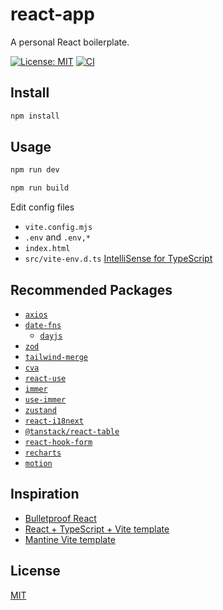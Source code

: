 # react-app

A personal React boilerplate.

[![License: MIT](https://img.shields.io/github/license/donniean/react-app)](https://github.com/donniean/react-app/blob/master/LICENSE) [![CI](https://github.com/donniean/react-app/actions/workflows/ci.yaml/badge.svg)](https://github.com/donniean/react-app/actions/workflows/ci.yaml)

## Install

```sh
npm install
```

## Usage

```sh
npm run dev
```

```sh
npm run build
```

Edit config files

- `vite.config.mjs`
- `.env` and `.env,*`
- `index.html`
- `src/vite-env.d.ts` [IntelliSense for TypeScript](https://cn.vitejs.dev/guide/env-and-mode.html#intellisense)

## Recommended Packages

- [`axios`](https://github.com/axios/axios)
- [`date-fns`](https://github.com/date-fns/date-fns)
  - [`dayjs`](https://github.com/iamkun/dayjs)
- [`zod`](https://github.com/colinhacks/zod)
- [`tailwind-merge`](https://github.com/dcastil/tailwind-merge)
- [`cva`](https://github.com/joe-bell/cva)
- [`react-use`](https://github.com/streamich/react-use)
- [`immer`](https://github.com/immerjs/immer)
- [`use-immer`](https://github.com/immerjs/use-immer)
- [`zustand`](https://github.com/pmndrs/zustand)
- [`react-i18next`](https://github.com/i18next/react-i18next)
- [`@tanstack/react-table`](https://github.com/tanstack/table)
- [`react-hook-form`](https://github.com/react-hook-form/react-hook-form)
- [`recharts`](https://github.com/recharts/recharts)
- [`motion`](https://github.com/motiondivision/motion)

## Inspiration

- [Bulletproof React](https://github.com/alan2207/bulletproof-react)
- [React + TypeScript + Vite template](https://github.com/vitejs/vite/tree/main/packages/create-vite/template-react-ts)
- [Mantine Vite template](https://github.com/mantinedev/vite-template)

## License

[MIT](./LICENSE)
